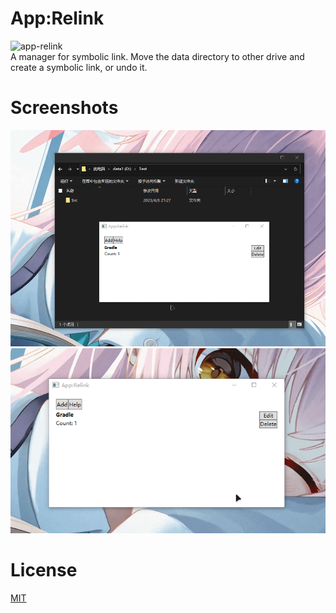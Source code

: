 # App:Relink
![app-relink](https://socialify.git.ci/Klrohias/app-relink/image?description=1&forks=1&issues=1&language=1&name=1&owner=1&pulls=1&stargazers=1&theme=Auto)  
A manager for symbolic link.
Move the data directory to other drive and create a symbolic link, or undo it.

# Screenshots
![Example](./imgs/Test.gif "Example")
![My `.gradle` directory is too large](./imgs/Gradle.gif "My `.gradle` directory is too large")

# License
[MIT](LICENSE)
